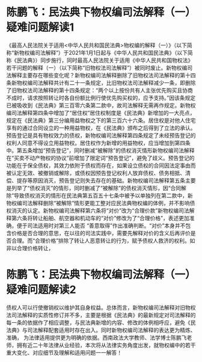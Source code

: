 # 陈鹏飞：民法典下物权编司法解释（一）疑难问题解读1

《最高人民法院关于适用<中华人民共和国民法典>物权编的解释（一）》（以下简称“新物权编司法解释”）于2021年1月1日起与《中华人民共和国民法典》（以下简称《民法典》）同步施行，同时最高人民法院关于适用《中华人民共和国物权法》若干问题的解释（一）（以下简称“旧物权法司法解释”）被同时废止。新物权编司法解释主要存在哪些变化呢？新物权编司法解释删除了旧物权法司法解释的第十四条新物权编司法解释共计有二十一条规定，比旧物权法司法解释减少一条，即删除了旧物权法司法解释的第十四条规定：“两个以上按份共有人主张优先购买且协商不成时，请求按照转让时各自份额比例行使优先购买权的，应予支持。”因该条规定已被吸收到《民法典》第三百零六条第二款中，故司法解释无需再作规定。新物权编司法解释第四条中增加了“居住权”居住权制度是《民法典》新增加的一大亮点，规定在《民法典》第三分编用益物权之下的第三百六十六条。居住权是对他人住宅享有的通过合同设立的一种用益物权，在《民法典》颁布之后得到了立法的承认。预告登记是具有物权效力的债权，新物权编司法解释第四条规定了未经预告登记的权利人同意不得设立用益物权。居住权作为新增的用益物权，应当增加到第四条中。第五条增加“预告登记”，同时删减“被解除”的债权消灭情形新物权编司法解释在“买卖不动产物权的协议”前增加了限定词“预告登记”，避免了歧义。预告登记的功能在于保全债权，其效力依附于债权而存在，如果设立债权的合同因法定事由而被认定无效、被撤销或解除，或债权因预告登记权利人放弃债权、债务相抵、清偿、提存等原因消灭，预告登记则失去存在的基础。新物权编司法解释第五条主要是列举了“债权消灭”的情形，同时删减了“被解除”的债权消灭情形，因“合同解除”导致债权消灭的情形在民法典第五百五十七条中被予以单独列在第二款中，新物权编司法解释删除“被解除”情形更能工整对应民法典物权编的体例，并不影响债权消灭的认定。新物权编司法解释第六条将“对价”改为“合理价款”新物权编司法解释第六条将转让船舶、航空器和机动车的“对价”修改为了“合理价格”，表述更加准确，便于司法适用时对第三人能否 “善意取得”作出准确判断。“对价”本身并不包含价格是否合理的意思，在以往的司法实践中，需要先解释对价的含义后再评价是否合理。而“合理价格”排除了转让人恶意转让的行为，赋予债权人救济的权利。如非以合理价格转让，

# 陈鹏飞：民法典下物权编司法解释（一）疑难问题解读2

债权人可以行使撤销权以维护其自身权益。总体而言，新物权编司法解释对旧物权法司法解释的实质性修订并不多，主要是根据《民法典》的最新规定对司法解释的每一条的依据作了相应调整，与民法典新增的内容、修改的体例相呼应，避免《民法典》与司法解释配套适用时存在出入。同时新物权编司法解释的表达更为精炼、准确， 为法律适用提供更为明确的依据。西南政法大学教师、法学博士陈鹏飞老师，拥有近二十年法律从业经验，本次将从法律实务角度出发，就物权编中的若干重大变化、对应细节及理解和适用问题一一解答！

